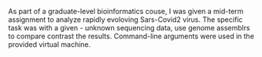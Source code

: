 As part of a graduate-level bioinformatics couse, I was given a mid-term assignment to analyze rapidly evoloving Sars-Covid2 virus. The specific task was with a given - unknown sequencing data, use genome assemblrs to compare contrast the results. Command-line arguments were used in the provided virtual machine. 
